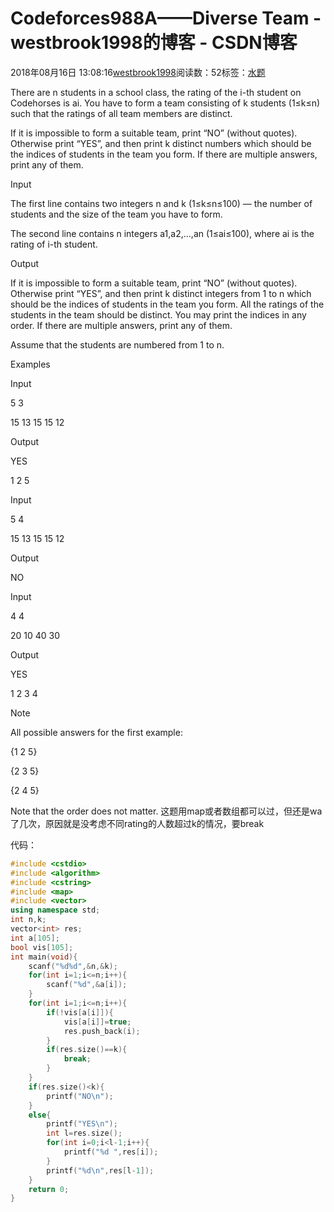 # Codeforces988A——Diverse Team - westbrook1998的博客 - CSDN博客





2018年08月16日 13:08:16[westbrook1998](https://me.csdn.net/westbrook1998)阅读数：52标签：[水题](https://so.csdn.net/so/search/s.do?q=水题&t=blog)








> 
There are n students in a school class, the rating of the i-th student on Codehorses is ai. You have to form a team consisting of k students (1≤k≤n) such that the ratings of all team members are distinct. 

  If it is impossible to form a suitable team, print “NO” (without quotes). Otherwise print “YES”, and then print k distinct numbers which should be the indices of students in the team you form. If there are multiple answers, print any of them. 

  Input 

  The first line contains two integers n and k (1≤k≤n≤100) — the number of students and the size of the team you have to form. 

  The second line contains n integers a1,a2,…,an (1≤ai≤100), where ai is the rating of i-th student. 

  Output 

  If it is impossible to form a suitable team, print “NO” (without quotes). Otherwise print “YES”, and then print k distinct integers from 1 to n which should be the indices of students in the team you form. All the ratings of the students in the team should be distinct. You may print the indices in any order. If there are multiple answers, print any of them. 

  Assume that the students are numbered from 1 to n. 

  Examples 

  Input 

  5 3 

  15 13 15 15 12 

  Output 

  YES 

  1 2 5  

  Input 

  5 4 

  15 13 15 15 12 

  Output 

  NO 

  Input 

  4 4 

  20 10 40 30 

  Output 

  YES 

  1 2 3 4  

  Note 

  All possible answers for the first example: 

  {1 2 5} 

  {2 3 5} 

  {2 4 5} 

  Note that the order does not matter.
这题用map或者数组都可以过，但还是wa了几次，原因就是没考虑不同rating的人数超过k的情况，要break

代码：

```cpp
#include <cstdio>
#include <algorithm>
#include <cstring>
#include <map>
#include <vector>
using namespace std;
int n,k;
vector<int> res;
int a[105];
bool vis[105];
int main(void){
    scanf("%d%d",&n,&k);
    for(int i=1;i<=n;i++){
        scanf("%d",&a[i]);
    }
    for(int i=1;i<=n;i++){
        if(!vis[a[i]]){
            vis[a[i]]=true;
            res.push_back(i);
        }
        if(res.size()==k){
            break;
        }
    }
    if(res.size()<k){
        printf("NO\n");
    }
    else{
        printf("YES\n");
        int l=res.size();
        for(int i=0;i<l-1;i++){
            printf("%d ",res[i]);
        }
        printf("%d\n",res[l-1]);
    }
    return 0;
}
```





